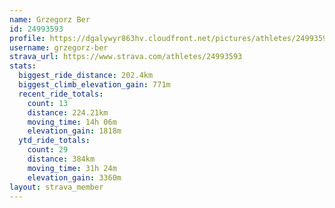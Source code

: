 ```yaml
---
name: Grzegorz Ber
id: 24993593
profile: https://dgalywyr863hv.cloudfront.net/pictures/athletes/24993593/7453165/11/large.jpg
username: grzegorz-ber
strava_url: https://www.strava.com/athletes/24993593
stats:
  biggest_ride_distance: 202.4km
  biggest_climb_elevation_gain: 771m
  recent_ride_totals:
    count: 13
    distance: 224.21km
    moving_time: 14h 06m
    elevation_gain: 1818m
  ytd_ride_totals:
    count: 29
    distance: 384km
    moving_time: 31h 24m
    elevation_gain: 3360m
layout: strava_member
--- 
```

